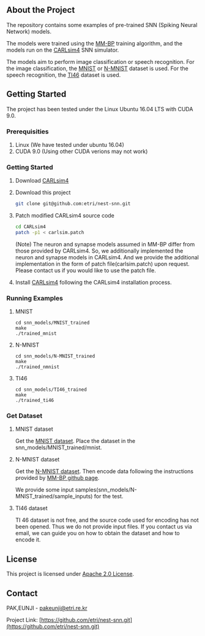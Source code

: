 ## About the Project

The repository contains some examples of pre-trained SNN (Spiking Neural Network) models. 

The models were trained using the [MM-BP](https://github.com/jinyyy666/mm-bp-snn) training algorithm, and the models run on the [CARLsim4](https://github.com/UCI-CARL/CARLsim4) SNN simulator. 

The models aim to perform image classification or speech recognition. For the image classification, the [MNIST](http://yann.lecun.com/exdb/mnist/) or [N-MNIST](http://www.garrickorchard.com/datasets/n-mnist) dataset is used. For the speech recognition, the [TI46](https://catalog.ldc.upenn.edu/LDC93S9) dataset is used.

## Getting Started

The project has been tested under the Linux Ubuntu 16.04 LTS with CUDA 9.0.

### Prerequisities

1. Linux (We have tested under ubuntu 16.04)
2. CUDA 9.0 (Using other CUDA verions may not work)

### Getting Started

1. Download [CARLsim4](https://github.com/UCI-CARL/CARLsim4)

2. Download this project
    ```sh
    git clone git@github.com:etri/nest-snn.git
    ```
3. Patch modified CARLsim4 source code
    ```sh
    cd CARLsim4
    patch -p1 < carlsim.patch
    ```
    (Note) The neuron and synapse models assumed in MM-BP differ from those provided by CARLsim4. 
    So, we additionally implemented the neuron and synapse models in CARLsim4. 
    And we provide the additional implementation in the form of patch file(carlsim.patch) upon request.
    Please contact us if you would like to use the patch file.
    
4. Install [CARLsim4](https://github.com/UCI-CARL/CARLsim4) following the CARLsim4 installation process.
    
### Running Examples 

1. MNIST
    ```
    cd snn_models/MNIST_trained
    make
    ./trained_mnist 
    ```
2. N-MNIST
    ```
    cd snn_models/N-MNIST_trained
    make
    ./trained_nmnist 
    ```
3. TI46
    ```
    cd snn_models/TI46_trained
    make
    ./trained_ti46
    ```

### Get Dataset
1. MNIST dataset 

    Get the [MNIST dataset](http://yann.lecun.com/exdb/mnist). 
    Place the dataset in the snn_models/MNIST_trained/mnist.
    
2. N-MNIST dataset

    Get the [N-MNIST dataset](http://www.garrickorchard.com/datasets/n-mnist).
    Then encode data following the instructions provided by [MM-BP github page](https://github.com/jinyyy666/mm-bp-snn).
    
    We provide some input samples(snn_models/N-MNIST_trained/sample_inputs) for the test. 
3. TI46 dataset

    TI 46 dataset is not free, and the source code used for encoding has not been opened.
    Thus we do not provide input files. If you contact us via email, we can guide you on how to obtain the dataset and how to encode it.
    
<!-- LICENSE -->
## License
This project is licensed under [Apache 2.0 License](LICENSE).

<!-- CONTACT -->
## Contact
PAK,EUNJI - pakeunji@etri.re.kr

Project Link: [https://github.com/etri/nest-snn.git](https://github.com/etri/nest-snn.git)



